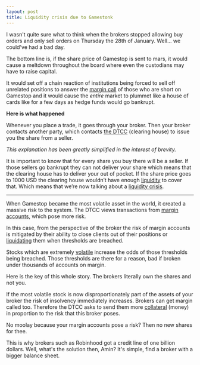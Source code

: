 ```yaml
---
layout: post
title: Liquidity crisis due to Gamestonk
---
```


I wasn't quite sure what to think when the brokers stopped allowing buy orders and only sell orders on Thursday the 28th of January. Well... we could've had a bad day.

The bottom line is, if the share price of Gamestop is sent to mars, it would cause a meltdown throughout the board where even the custodians may have to raise capital.

It would set off a chain reaction of institutions being forced to sell off unrelated positions to answer the [margin call](https://www.investopedia.com/terms/m/margincall.asp) of those who are short on Gamestop and it would cause the *entire* market to plummet like a house of cards like for a few days as hedge funds would go bankrupt.

**Here is what happened**

Whenever you place a trade, it goes through your broker. Then your broker contacts another party, which contacts [the DTCC](https://www.investopedia.com/terms/d/dtcc.asp) (clearing house) to issue you the share from a seller.

*This explanation has been greatly simplified in the interest of brevity.*

It is important to know that for every share you buy there will be a seller. If those sellers go bankrupt they can not deliver your share which means that the clearing house has to deliver your out of pocket. If the share price goes to 1000 USD the clearing house wouldn’t have enough [liquidity](https://www.investopedia.com/terms/l/liquidity.asp) to cover that. Which means that we’re now talking about a [liquidity crisis](https://www.investopedia.com/terms/l/liquidity-crisis.asp).

---

When Gamestop became the most volatile asset in the world, it created a massive risk to the system. The DTCC views transactions from [margin accounts](https://www.investopedia.com/terms/m/marginaccount.asp#:~:text=A%20margin%20account%20is%20a,with%20a%20periodic%20interest%20rate.), which pose more risk.

In this case, from the perspective of the broker the risk of margin accounts is mitigated by their ability to close clients out of their positions or [liquidating](https://www.investopedia.com/terms/l/liquidate.asp) them when thresholds are breached.

Stocks which are extremely [volatile](https://www.investopedia.com/terms/v/volatility.asp) increase the odds of those thresholds being breached.
Those thresholds are there for a reason, bad if broken under thousands of accounts on margin.

Here is the key of this whole story. The brokers literally own the shares and not you.

If the most volatile stock is now disproportionately part of the assets of your broker the risk of insolvency immediately increases. Brokers can get margin called too. Therefore the DTCC asks to send them more [collateral](https://www.investopedia.com/terms/c/collateral.asp) (money) in proportion to the risk that this broker poses.

No moolay because your margin accounts pose a risk? Then no new shares for thee.

This is why brokers such as Robinhood got a credit line of one billion dollars. Well, what's the solution then, Amin? It's simple, find a broker with a bigger balance sheet.

